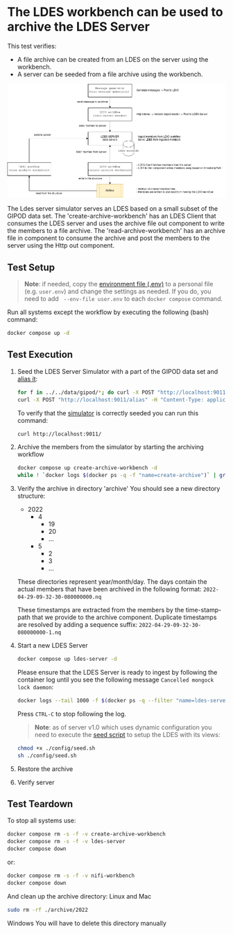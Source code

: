 # The LDES workbench can be used to archive the LDES Server

This test verifies:
- A file archive can be created from an LDES on the server using the workbench.
- A server can be seeded from a file archive using the workbench.

![img](artwork/test-33.drawio.png)

The Ldes server simulator serves an LDES based on a small subset of the GIPOD data set.
The 'create-archive-workbench' has an LDES Client that consumes the LDES server and uses the archive file out component to write the members to a file archive.
The 'read-archive-workbench' has an archive file in component to consume the archive and post the members to the server using the Http out component.

## Test Setup
> **Note**: if needed, copy the [environment file (.env)](./.env) to a personal file (e.g. `user.env`) and change the settings as needed. If you do, you need to add ` --env-file user.env` to each `docker compose` command.

Run all systems except the workflow by executing the following (bash) command:
```bash
docker compose up -d
```

## Test Execution

1. Seed the LDES Server Simulator with a part of the GIPOD data set and [alias it](./create-alias.json):
    ```bash
    for f in ../../data/gipod/*; do curl -X POST "http://localhost:9011/ldes" -H "Content-Type: application/ld+json" -d "@$f"; done
    curl -X POST "http://localhost:9011/alias" -H "Content-Type: application/json" -d '@data/create-alias.json'
    ```
   To verify that the [simulator](http://localhost:9011/) is correctly seeded you can run this command:
    ```bash
    curl http://localhost:9011/
    ```

2. Archive the members from the simulator by starting the archiving workflow
   ```bash
   docker compose up create-archive-workbench -d
   while ! `docker logs $(docker ps -q -f "name=create-archive")` | grep 'Started Application in' ; do sleep 1; done
   ```
3. Verify the archive in directory 'archive'
   You should see a new directory structure:
      - 2022
        - 4
          - 19
          - 20
          - ...
        - 5
          - 2
          - 3
          - ...

    These directories represent year/month/day. The days contain the actual members that have been archived in the 
    following format: `2022-04-29-09-32-30-080000000.nq`
    
    These timestamps are extracted from the members by the time-stamp-path that we provide to the archive component.
    Duplicate timestamps are resolved by adding a sequence suffix: `2022-04-29-09-32-30-080000000-1.nq`

4. Start a new LDES Server
   ```bash
   docker compose up ldes-server -d
   ```
   Please ensure that the LDES Server is ready to ingest by following the container log until you see the following message `Cancelled mongock lock daemon`:
   ```bash
   docker logs --tail 1000 -f $(docker ps -q --filter "name=ldes-server$")
   ```
   Press `CTRL-C` to stop following the log.
   
   > **Note**: as of server v1.0 which uses dynamic configuration you need to execute the [seed script](./config/seed.sh) to setup the LDES with its views:
   ```bash
   chmod +x ./config/seed.sh
   sh ./config/seed.sh
   ```
5. Restore the archive
6. Verify server

## Test Teardown
To stop all systems use:
```bash
docker compose rm -s -f -v create-archive-workbench
docker compose rm -s -f -v ldes-server
docker compose down
```
or:
```bash
docker compose rm -s -f -v nifi-workbench
docker compose down
```

And clean up the archive directory:
   Linux and Mac
   ```bash
   sudo rm -rf ./archive/2022
   ```
   Windows
      You will have to delete this directory manually
